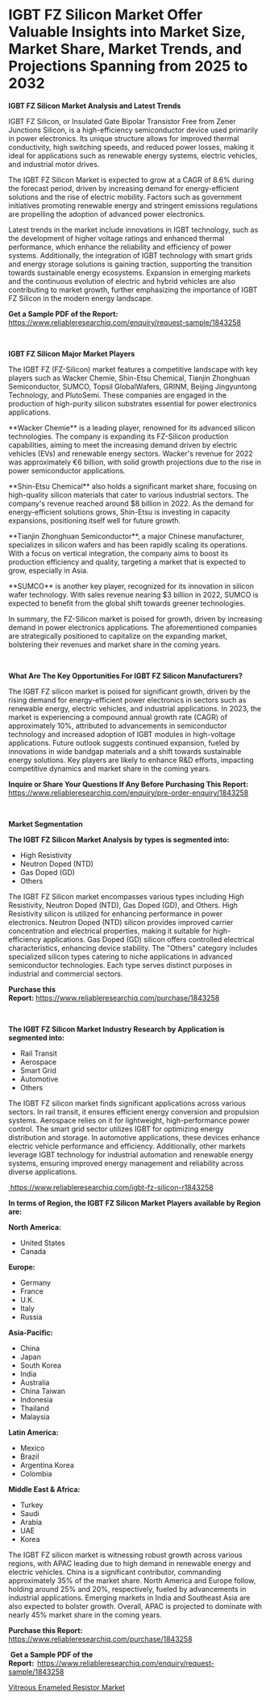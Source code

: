 <p><h1>IGBT FZ Silicon Market Offer Valuable Insights into Market Size, Market Share, Market Trends, and Projections Spanning from 2025 to 2032</h1></p><p><strong>IGBT FZ Silicon Market Analysis and Latest Trends</strong></p>
<p><p>IGBT FZ Silicon, or Insulated Gate Bipolar Transistor Free from Zener Junctions Silicon, is a high-efficiency semiconductor device used primarily in power electronics. Its unique structure allows for improved thermal conductivity, high switching speeds, and reduced power losses, making it ideal for applications such as renewable energy systems, electric vehicles, and industrial motor drives.</p><p>The IGBT FZ Silicon Market is expected to grow at a CAGR of 8.6% during the forecast period, driven by increasing demand for energy-efficient solutions and the rise of electric mobility. Factors such as government initiatives promoting renewable energy and stringent emissions regulations are propelling the adoption of advanced power electronics. </p><p>Latest trends in the market include innovations in IGBT technology, such as the development of higher voltage ratings and enhanced thermal performance, which enhance the reliability and efficiency of power systems. Additionally, the integration of IGBT technology with smart grids and energy storage solutions is gaining traction, supporting the transition towards sustainable energy ecosystems. Expansion in emerging markets and the continuous evolution of electric and hybrid vehicles are also contributing to market growth, further emphasizing the importance of IGBT FZ Silicon in the modern energy landscape.</p></p>
<p><strong>Get a Sample PDF of the Report:&nbsp;</strong> <a href="https://www.reliableresearchiq.com/enquiry/request-sample/1843258?utm_campaign=2122&utm_medium=2&utm_source=Github&utm_content=ia&utm_term=13022025&utm_id=igbt-fz-silicon">https://www.reliableresearchiq.com/enquiry/request-sample/1843258</a></p>
<p>&nbsp;</p>
<p><strong>IGBT FZ Silicon Major Market Players</strong></p>
<p><p>The IGBT FZ (FZ-Silicon) market features a competitive landscape with key players such as Wacker Chemie, Shin-Etsu Chemical, Tianjin Zhonghuan Semiconductor, SUMCO, Topsil GlobalWafers, GRINM, Beijing Jingyuntong Technology, and PlutoSemi. These companies are engaged in the production of high-purity silicon substrates essential for power electronics applications.</p><p>**Wacker Chemie** is a leading player, renowned for its advanced silicon technologies. The company is expanding its FZ-Silicon production capabilities, aiming to meet the increasing demand driven by electric vehicles (EVs) and renewable energy sectors. Wacker's revenue for 2022 was approximately €6 billion, with solid growth projections due to the rise in power semiconductor applications.</p><p>**Shin-Etsu Chemical** also holds a significant market share, focusing on high-quality silicon materials that cater to various industrial sectors. The company's revenue reached around $8 billion in 2022. As the demand for energy-efficient solutions grows, Shin-Etsu is investing in capacity expansions, positioning itself well for future growth.</p><p>**Tianjin Zhonghuan Semiconductor**, a major Chinese manufacturer, specializes in silicon wafers and has been rapidly scaling its operations. With a focus on vertical integration, the company aims to boost its production efficiency and quality, targeting a market that is expected to grow, especially in Asia.</p><p>**SUMCO** is another key player, recognized for its innovation in silicon wafer technology. With sales revenue nearing $3 billion in 2022, SUMCO is expected to benefit from the global shift towards greener technologies.</p><p>In summary, the FZ-Silicon market is poised for growth, driven by increasing demand in power electronics applications. The aforementioned companies are strategically positioned to capitalize on the expanding market, bolstering their revenues and market share in the coming years.</p></p>
<p>&nbsp;</p>
<p><strong>What Are The Key Opportunities For IGBT FZ Silicon Manufacturers?</strong></p>
<p><p>The IGBT FZ silicon market is poised for significant growth, driven by the rising demand for energy-efficient power electronics in sectors such as renewable energy, electric vehicles, and industrial applications. In 2023, the market is experiencing a compound annual growth rate (CAGR) of approximately 10%, attributed to advancements in semiconductor technology and increased adoption of IGBT modules in high-voltage applications. Future outlook suggests continued expansion, fueled by innovations in wide bandgap materials and a shift towards sustainable energy solutions. Key players are likely to enhance R&D efforts, impacting competitive dynamics and market share in the coming years.</p></p>
<p><strong>Inquire or Share Your Questions If Any Before Purchasing This Report:</strong> <a href="https://www.reliableresearchiq.com/enquiry/pre-order-enquiry/1843258?utm_campaign=2122&utm_medium=2&utm_source=Github&utm_content=ia&utm_term=13022025&utm_id=igbt-fz-silicon">https://www.reliableresearchiq.com/enquiry/pre-order-enquiry/1843258</a></p>
<p>&nbsp;</p>
<p><strong>Market Segmentation</strong></p>
<p><strong>The IGBT FZ Silicon Market Analysis by types is segmented into:</strong></p>
<p><ul><li>High Resistivity</li><li>Neutron Doped (NTD)</li><li>Gas Doped (GD)</li><li>Others</li></ul></p>
<p><p>The IGBT FZ Silicon market encompasses various types including High Resistivity, Neutron Doped (NTD), Gas Doped (GD), and Others. High Resistivity silicon is utilized for enhancing performance in power electronics. Neutron Doped (NTD) silicon provides improved carrier concentration and electrical properties, making it suitable for high-efficiency applications. Gas Doped (GD) silicon offers controlled electrical characteristics, enhancing device stability. The "Others" category includes specialized silicon types catering to niche applications in advanced semiconductor technologies. Each type serves distinct purposes in industrial and commercial sectors.</p></p>
<p><strong>Purchase this Report:&nbsp;</strong><a href="https://www.reliableresearchiq.com/purchase/1843258?utm_campaign=2122&utm_medium=2&utm_source=Github&utm_content=ia&utm_term=13022025&utm_id=igbt-fz-silicon">https://www.reliableresearchiq.com/purchase/1843258</a></p>
<p>&nbsp;</p>
<p><strong>The IGBT FZ Silicon Market Industry Research by Application is segmented into:</strong></p>
<p><ul><li>Rail Transit</li><li>Aerospace</li><li>Smart Grid</li><li>Automotive</li><li>Others</li></ul></p>
<p><p>The IGBT FZ silicon market finds significant applications across various sectors. In rail transit, it ensures efficient energy conversion and propulsion systems. Aerospace relies on it for lightweight, high-performance power control. The smart grid sector utilizes IGBT for optimizing energy distribution and storage. In automotive applications, these devices enhance electric vehicle performance and efficiency. Additionally, other markets leverage IGBT technology for industrial automation and renewable energy systems, ensuring improved energy management and reliability across diverse applications.</p></p>
<p><a href="https://www.reliableresearchiq.com/igbt-fz-silicon-r1843258?utm_campaign=2122&utm_medium=2&utm_source=Github&utm_content=ia&utm_term=13022025&utm_id=igbt-fz-silicon">&nbsp;https://www.reliableresearchiq.com/igbt-fz-silicon-r1843258</a></p>
<p><strong>In terms of Region, the IGBT FZ Silicon Market Players available by Region are:</strong></p>
<p>
    <p> <strong> North America: </strong>
        <ul>
            <li>United States</li>
            <li>Canada</li>
        </ul>
        </p> 
    <p> <strong> Europe: </strong>
        <ul>
            <li>Germany</li>
            <li>France</li>
            <li>U.K.</li>
            <li>Italy</li>
            <li>Russia</li>
        </ul>
        </p> 
    <p> <strong> Asia-Pacific: </strong>
        <ul>
            <li>China</li>
            <li>Japan</li>
            <li>South Korea</li>
            <li>India</li>
            <li>Australia</li>
            <li>China Taiwan</li>
            <li>Indonesia</li>
            <li>Thailand</li>
            <li>Malaysia</li>
        </ul>
        </p> 
    <p> <strong> Latin America: </strong>
        <ul>
            <li>Mexico</li>
            <li>Brazil</li>
            <li>Argentina Korea</li>
            <li>Colombia</li>
        </ul>
        </p> 
    <p> <strong> Middle East & Africa: </strong>
        <ul>
            <li>Turkey</li>
            <li>Saudi</li>
            <li>Arabia</li>
            <li>UAE</li>
            <li>Korea</li>
        </ul>
    </p>
    </p>
<p><p>The IGBT FZ silicon market is witnessing robust growth across various regions, with APAC leading due to high demand in renewable energy and electric vehicles. China is a significant contributor, commanding approximately 35% of the market share. North America and Europe follow, holding around 25% and 20%, respectively, fueled by advancements in industrial applications. Emerging markets in India and Southeast Asia are also expected to bolster growth. Overall, APAC is projected to dominate with nearly 45% market share in the coming years.</p></p>
<p><strong>Purchase this Report: </strong><a href="https://www.reliableresearchiq.com/purchase/1843258?utm_campaign=2122&utm_medium=2&utm_source=Github&utm_content=ia&utm_term=13022025&utm_id=igbt-fz-silicon">https://www.reliableresearchiq.com/purchase/1843258</a></p>
<p>&nbsp;<strong>Get a Sample PDF of the Report:&nbsp;&nbsp;</strong><a href="https://www.reliableresearchiq.com/enquiry/request-sample/1843258?utm_campaign=2122&utm_medium=2&utm_source=Github&utm_content=ia&utm_term=13022025&utm_id=igbt-fz-silicon">https://www.reliableresearchiq.com/enquiry/request-sample/1843258</a></p>
<p><strong></strong></p>
<p><p><a href="https://github.com/NargisHussain432/Market-Research-Report-List-1/blob/main/vitreous-enameled-resistor-market.md?utm_campaign=2122&utm_medium=2&utm_source=Github&utm_content=ia&utm_term=13022025&utm_id=igbt-fz-silicon">Vitreous Enameled Resistor Market</a></p></p>